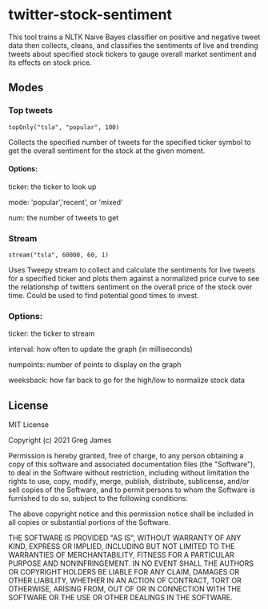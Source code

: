 # twitter-stock-sentiment
This tool trains a NLTK Naive Bayes classifier on positive and negative tweet data then collects, cleans, and classifies the sentiments of live and trending tweets about specified stock tickers to gauge overall market sentiment and its effects on stock price.

## Modes

### Top tweets
`topOnly("tsla", "popular", 100)`

Collects the specified number of tweets for the specified ticker symbol to get the overall sentiment for the stock at the given moment.

#### Options:
ticker: the ticker to look up

mode: 'popular','recent', or 'mixed'

num: the number of tweets to get

### Stream
`stream("tsla", 60000, 60, 1)`

Uses Tweepy stream to collect and calculate the sentiments for live tweets for a specified ticker and plots them against a normalized price curve to see the relationship of twitters sentiment on the overall price of the stock over time. Could be used to find potential good times to invest.

### Options:
ticker: the ticker to stream

interval: how often to update the graph (in milliseconds)

numpoints: number of points to display on the graph

weeksback: how far back to go for the high/low to normalize stock data

## License
MIT License

Copyright (c) 2021 Greg James

Permission is hereby granted, free of charge, to any person obtaining a copy
of this software and associated documentation files (the "Software"), to deal
in the Software without restriction, including without limitation the rights
to use, copy, modify, merge, publish, distribute, sublicense, and/or sell
copies of the Software, and to permit persons to whom the Software is
furnished to do so, subject to the following conditions:

The above copyright notice and this permission notice shall be included in all
copies or substantial portions of the Software.

THE SOFTWARE IS PROVIDED "AS IS", WITHOUT WARRANTY OF ANY KIND, EXPRESS OR
IMPLIED, INCLUDING BUT NOT LIMITED TO THE WARRANTIES OF MERCHANTABILITY,
FITNESS FOR A PARTICULAR PURPOSE AND NONINFRINGEMENT. IN NO EVENT SHALL THE
AUTHORS OR COPYRIGHT HOLDERS BE LIABLE FOR ANY CLAIM, DAMAGES OR OTHER
LIABILITY, WHETHER IN AN ACTION OF CONTRACT, TORT OR OTHERWISE, ARISING FROM,
OUT OF OR IN CONNECTION WITH THE SOFTWARE OR THE USE OR OTHER DEALINGS IN THE
SOFTWARE.
